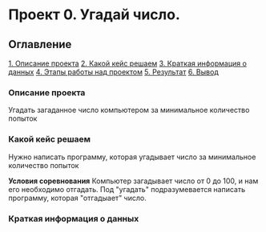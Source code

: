 # Проект 0. Угадай число.

## Оглавление
[1. Описание проекта](https://github.com/MrVengeance/sf_DC/tree/main/Block1_PYTHON8#Описание-проекта)
[2. Какой кейс решаем](https://github.com/MrVengeance/sf_DC/tree/main/Block1_PYTHON8#Какой-кейс-решаем)
[3. Краткая информация о данных](https://github.com/MrVengeance/sf_DC/tree/main/Block1_PYTHON8#Краткая-информация-о-данных)
[4. Этапы работы над проектом](https://github.com/MrVengeance/sf_DC/tree/main/Block1_PYTHON8#Этапы-работы-над-проектом)
[5. Результат](https://github.com/MrVengeance/sf_DC/tree/main/Block1_PYTHON8#Результат)
[6. Вывод](https://github.com/MrVengeance/sf_DC/tree/main/Block1_PYTHON8#Вывод)

### Описание проекта
Угадать загаданное число компьютером за минимальное количество попыток

### Какой кейс решаем
Нужно написать программу, которая угадывает число за минимальное количество попыток

**Условия соревнования**
Компьютер загадывает число от 0 до 100, и нам его необходимо отгадать. Под "угадать" подразумевается написать программу, которая "отгадыает" число.

### Краткая информация о данных

